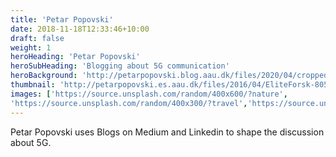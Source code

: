 ```yaml
---
title: 'Petar Popovski'
date: 2018-11-18T12:33:46+10:00
draft: false
weight: 1
heroHeading: 'Petar Popovski'
heroSubHeading: 'Blogging about 5G communication'
heroBackground: 'http://petarpopovski.blog.aau.dk/files/2020/04/cropped-HeaderWebsite1.jpg'
thumbnail: 'http://petarpopovski.es.aau.dk/files/2016/04/EliteForsk-8053lores-274x300.jpg'
images: ['https://source.unsplash.com/random/400x600/?nature', 
'https://source.unsplash.com/random/400x300/?travel','https://source.unsplash.com/random/400x300/?architecture','https://source.unsplash.com/random/400x600/?buildings','https://source.unsplash.com/random/400x300/?city','https://source.unsplash.com/random/400x600/?business']
---
```


Petar Popovski uses Blogs on Medium and Linkedin to shape the discussion about 5G.
